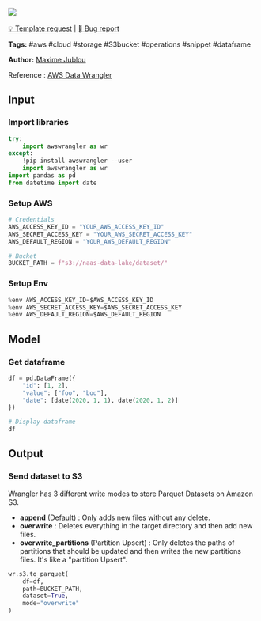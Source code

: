 <a href="https://app.naas.ai/user-redirect/naas/downloader?url=https://raw.githubusercontent.com/jupyter-naas/awesome-notebooks/master/AWS/AWS_Send_dataframe_to_S3.ipynb" target="_parent"><img src="https://naasai-public.s3.eu-west-3.amazonaws.com/open_in_naas.svg"/></a><br><br><a href="https://github.com/jupyter-naas/awesome-notebooks/issues/new?assignees=&labels=&template=template-request.md&title=Tool+-+Action+of+the+notebook+">💡 Template request</a> | <a href="https://github.com/jupyter-naas/awesome-notebooks/issues/new?assignees=&labels=&template=bug_report.md&title=">🚨 Bug report</a>

**Tags:** #aws #cloud #storage #S3bucket #operations #snippet #dataframe

**Author:** [Maxime Jublou](https://www.linkedin.com/in/maximejublou/)

Reference : [AWS Data Wrangler](https://github.com/awslabs/aws-data-wrangler)

## Input

### Import libraries


```python
try:
    import awswrangler as wr
except:
    !pip install awswrangler --user
    import awswrangler as wr
import pandas as pd
from datetime import date
```

### Setup AWS


```python
# Credentials
AWS_ACCESS_KEY_ID = "YOUR_AWS_ACCESS_KEY_ID"
AWS_SECRET_ACCESS_KEY = "YOUR_AWS_SECRET_ACCESS_KEY"
AWS_DEFAULT_REGION = "YOUR_AWS_DEFAULT_REGION"

# Bucket
BUCKET_PATH = f"s3://naas-data-lake/dataset/"
```

### Setup Env


```python
%env AWS_ACCESS_KEY_ID=$AWS_ACCESS_KEY_ID
%env AWS_SECRET_ACCESS_KEY=$AWS_SECRET_ACCESS_KEY
%env AWS_DEFAULT_REGION=$AWS_DEFAULT_REGION
```

## Model

### Get dataframe


```python
df = pd.DataFrame({
    "id": [1, 2],
    "value": ["foo", "boo"],
    "date": [date(2020, 1, 1), date(2020, 1, 2)]
})

# Display dataframe
df
```

## Output

### Send dataset to S3
Wrangler has 3 different write modes to store Parquet Datasets on Amazon S3.
- **append** (Default) : Only adds new files without any delete.
- **overwrite** : Deletes everything in the target directory and then add new files.
- **overwrite_partitions** (Partition Upsert) : Only deletes the paths of partitions that should be updated and then writes the new partitions files. It's like a "partition Upsert".


```python
wr.s3.to_parquet(
    df=df,
    path=BUCKET_PATH,
    dataset=True,
    mode="overwrite"
)
```
